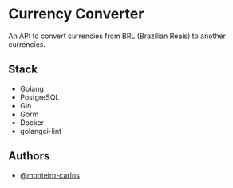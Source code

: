 
# Currency Converter

An API to convert currencies from BRL (Brazilian Reais) to another currencies.


## Stack

* Golang
* PostgreSQL
* Gin
* Gorm
* Docker
* golangci-lint


## Authors

- [@monteiro-carlos](https://github.com/monteiro-carlos/)

